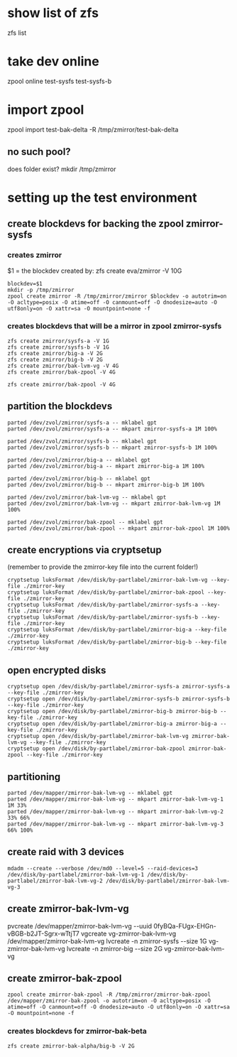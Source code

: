 # show list of zfs

zfs list

# take dev online

zpool online test-sysfs test-sysfs-b

# import zpool

zpool import test-bak-delta -R /tmp/zmirror/test-bak-delta

## no such pool?

does folder exist?
mkdir /tmp/zmirror






# setting up the test environment
## create blockdevs for backing the zpool zmirror-sysfs
### creates zmirror
$1 = the blockdev created by: zfs create eva/zmirror -V 10G

```
blockdev=$1
mkdir -p /tmp/zmirror
zpool create zmirror -R /tmp/zmirror/zmirror $blockdev -o autotrim=on -O acltype=posix -O atime=off -O canmount=off -O dnodesize=auto -O utf8only=on -O xattr=sa -O mountpoint=none -f
```

### creates blockdevs that will be a mirror in zpool zmirror-sysfs
```
zfs create zmirror/sysfs-a -V 1G
zfs create zmirror/sysfs-b -V 1G
zfs create zmirror/big-a -V 2G
zfs create zmirror/big-b -V 2G
zfs create zmirror/bak-lvm-vg -V 4G
zfs create zmirror/bak-zpool -V 4G
```

```
zfs create zmirror/bak-zpool -V 4G
```

## partition the blockdevs
```
parted /dev/zvol/zmirror/sysfs-a -- mklabel gpt
parted /dev/zvol/zmirror/sysfs-a -- mkpart zmirror-sysfs-a 1M 100%

parted /dev/zvol/zmirror/sysfs-b -- mklabel gpt
parted /dev/zvol/zmirror/sysfs-b -- mkpart zmirror-sysfs-b 1M 100%

parted /dev/zvol/zmirror/big-a -- mklabel gpt
parted /dev/zvol/zmirror/big-a -- mkpart zmirror-big-a 1M 100%

parted /dev/zvol/zmirror/big-b -- mklabel gpt
parted /dev/zvol/zmirror/big-b -- mkpart zmirror-big-b 1M 100%

parted /dev/zvol/zmirror/bak-lvm-vg -- mklabel gpt
parted /dev/zvol/zmirror/bak-lvm-vg -- mkpart zmirror-bak-lvm-vg 1M 100%

parted /dev/zvol/zmirror/bak-zpool -- mklabel gpt
parted /dev/zvol/zmirror/bak-zpool -- mkpart zmirror-bak-zpool 1M 100%
```


## create encryptions via cryptsetup
(remember to provide the zmirror-key file into the current folder!)
```
cryptsetup luksFormat /dev/disk/by-partlabel/zmirror-bak-lvm-vg --key-file ./zmirror-key
cryptsetup luksFormat /dev/disk/by-partlabel/zmirror-bak-zpool --key-file ./zmirror-key
cryptsetup luksFormat /dev/disk/by-partlabel/zmirror-sysfs-a --key-file ./zmirror-key
cryptsetup luksFormat /dev/disk/by-partlabel/zmirror-sysfs-b --key-file ./zmirror-key
cryptsetup luksFormat /dev/disk/by-partlabel/zmirror-big-a --key-file ./zmirror-key
cryptsetup luksFormat /dev/disk/by-partlabel/zmirror-big-b --key-file ./zmirror-key
```

## open encrypted disks
```
cryptsetup open /dev/disk/by-partlabel/zmirror-sysfs-a zmirror-sysfs-a --key-file ./zmirror-key
cryptsetup open /dev/disk/by-partlabel/zmirror-sysfs-b zmirror-sysfs-b --key-file ./zmirror-key
cryptsetup open /dev/disk/by-partlabel/zmirror-big-b zmirror-big-b --key-file ./zmirror-key
cryptsetup open /dev/disk/by-partlabel/zmirror-big-a zmirror-big-a --key-file ./zmirror-key
cryptsetup open /dev/disk/by-partlabel/zmirror-bak-lvm-vg zmirror-bak-lvm-vg --key-file ./zmirror-key
cryptsetup open /dev/disk/by-partlabel/zmirror-bak-zpool zmirror-bak-zpool --key-file ./zmirror-key
```

## partitioning
```
parted /dev/mapper/zmirror-bak-lvm-vg -- mklabel gpt
parted /dev/mapper/zmirror-bak-lvm-vg -- mkpart zmirror-bak-lvm-vg-1 1M 33%
parted /dev/mapper/zmirror-bak-lvm-vg -- mkpart zmirror-bak-lvm-vg-2 33% 66%
parted /dev/mapper/zmirror-bak-lvm-vg -- mkpart zmirror-bak-lvm-vg-3 66% 100%
```

## create raid with 3 devices
```
mdadm --create --verbose /dev/md0 --level=5 --raid-devices=3 /dev/disk/by-partlabel/zmirror-bak-lvm-vg-1 /dev/disk/by-partlabel/zmirror-bak-lvm-vg-2 /dev/disk/by-partlabel/zmirror-bak-lvm-vg-3
```

## create zmirror-bak-lvm-vg
pvcreate /dev/mapper/zmirror-bak-lvm-vg --uuid 0fyBQa-FUgx-EHGn-vBGB-b2JT-Sgrx-wTtjT7
vgcreate vg-zmirror-bak-lvm-vg /dev/mapper/zmirror-bak-lvm-vg
lvcreate -n zmirror-sysfs --size 1G vg-zmirror-bak-lvm-vg
lvcreate -n zmirror-big --size 2G vg-zmirror-bak-lvm-vg


## create zmirror-bak-zpool
```
zpool create zmirror-bak-zpool -R /tmp/zmirror/zmirror-bak-zpool /dev/mapper/zmirror-bak-zpool -o autotrim=on -O acltype=posix -O atime=off -O canmount=off -O dnodesize=auto -O utf8only=on -O xattr=sa -O mountpoint=none -f
```


### creates blockdevs for zmirror-bak-beta
```
zfs create zmirror-bak-alpha/big-b -V 2G
```